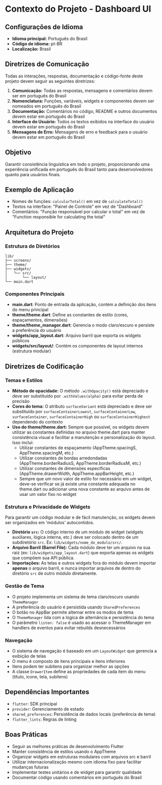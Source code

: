 # Contexto do Projeto - Dashboard UI

## Configurações de Idioma

- **Idioma principal:** Português do Brasil
- **Código de idioma:** pt-BR
- **Localização:** Brasil

## Diretrizes de Comunicação

Todas as interações, respostas, documentação e código-fonte deste projeto devem seguir as seguintes diretrizes:

1. **Comunicação:** Todas as respostas, mensagens e comentários devem ser em português do Brasil
2. **Nomenclatura:** Funções, variáveis, widgets e componentes devem ser nomeados em português do Brasil
3. **Documentação:** Comentários no código, README e outros documentos devem estar em português do Brasil
4. **Interface do Usuário:** Todos os textos exibidos na interface do usuário devem estar em português do Brasil
5. **Mensagens de Erro:** Mensagens de erro e feedback para o usuário devem estar em português do Brasil

## Objetivo

Garantir consistência linguística em todo o projeto, proporcionando uma experiência unificada em português do Brasil tanto para desenvolvedores quanto para usuários finais.

## Exemplo de Aplicação

- Nomes de funções: `calcularTotal()` em vez de `calculateTotal()`
- Textos na interface: "Painel de Controle" em vez de "Dashboard"
- Comentários: "Função responsável por calcular o total" em vez de "Function responsible for calculating the total"

## Arquitetura do Projeto

### Estrutura de Diretórios
```
lib/
├── screens/
├── theme/
├── widgets/
│   └── src/
│       └── layout/
└── main.dart
```

### Componentes Principais
- **main.dart**: Ponto de entrada da aplicação, contém a definição dos itens do menu principal
- **theme/theme.dart**: Define as constantes de estilo (cores, espaçamentos, dimensões)
- **theme/theme_manager.dart**: Gerencia o modo claro/escuro e persiste a preferência do usuário
- **widgets/app_layout.dart**: Arquivo barril que exporta os widgets públicos
- **widgets/src/layout/**: Contém os componentes de layout internos (estrutura modular)

## Diretrizes de Codificação

### Temas e Estilos
- **Método de opacidade:** O método `.withOpacity()` está depreciado e deve ser substituído por `.withValues(alpha)` para evitar perda de precisão
- **Cores do tema:** O atributo `surfaceVariant` está depreciado e deve ser substituído por `surfaceContainerLowest`, `surfaceContainerLow`, `surfaceContainer`, `surfaceContainerHigh` ou `surfaceContainerHighest` dependendo do contexto
- **Uso do theme/theme.dart:** Sempre que possível, os widgets devem utilizar as constantes definidas no arquivo theme.dart para manter consistência visual e facilitar a manutenção e personalização do layout. Isso inclui:
  - Utilizar constantes de espaçamento (AppTheme.spacingS, AppTheme.spacingM, etc.)
  - Utilizar constantes de bordas arredondadas (AppTheme.borderRadiusS, AppTheme.borderRadiusM, etc.)
  - Utilizar constantes de dimensões específicas (AppTheme.drawerWidth, AppTheme.appBarHeight, etc.)
  - Sempre que um novo valor de estilo for necessário em um widget, deve-se verificar se já existe uma constante adequada no theme.dart ou adicionar uma nova constante ao arquivo antes de usar um valor fixo no widget

### Estrutura e Privacidade de Widgets
Para garantir um código modular e de fácil manutenção, os widgets devem ser organizados em 'módulos' autocontidos.
- **Diretório `src`:** O código interno de um módulo de widget (widgets auxiliares, lógica interna, etc.) deve ser colocado dentro de um subdiretório `src`. Ex: `lib/widgets/nome_do_modulo/src/`.
- **Arquivo Barril (Barrel File):** Cada módulo deve ter um arquivo na sua raiz (ex: `lib/widgets/app_layout.dart`) que exporta apenas os widgets que compõem sua API pública.
- **Importações:** As telas e outros widgets fora do módulo devem importar **apenas** o arquivo barril, e nunca importar arquivos de dentro do diretório `src` de outro módulo diretamente.

### Gestão de Tema
- O projeto implementa um sistema de tema claro/escuro usando `ThemeManager`
- A preferência do usuário é persistida usando `SharedPreferences`
- O botão no AppBar permite alternar entre os modos de tema
- O `ThemeManager` lida com a lógica de alternância e persistência do tema
- O parâmetro `listen: false` é usado ao acessar o ThemeManager em handlers de eventos para evitar rebuilds desnecessários

### Navegação
- O sistema de navegação é baseado em um `LayoutWidget` que gerencia a exibição de telas
- O menu é composto de itens principais e itens inferiores
- Itens podem ter subitens para organizar melhor as opções
- A classe `DrawerItem` define as propriedades de cada item do menu (título, ícone, tela, subitens)

## Dependências Importantes
- `flutter`: SDK principal
- `provider`: Gerenciamento de estado
- `shared_preferences`: Persistência de dados locais (preferência de tema)
- `flutter_lints`: Regras de linting

## Boas Práticas
- Seguir as melhores práticas de desenvolvimento Flutter
- Manter consistência de estilos usando o AppTheme
- Organizar widgets em estruturas modulares com arquivos src e barril
- Utilizar internacionalização mesmo com idioma fixo para facilitar mudanças futuras
- Implementar testes unitários e de widget para garantir qualidade
- Documentar código usando comentários em português do Brasil